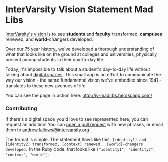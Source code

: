 # InterVarsity Vision Statement Mad Libs

[InterVarsity's vision](http://intervarsity.org/about/our/our-vision) is to see 
**students** and **faculty** transformed, **campuses** renewed, and **world**-changers developed.

Over our 75 year history, we've developed a thorough understanding of what that looks like on the ground at colleges
and universities, physically present among students in their day-to-day life.

Today, it's impossible to talk about a student's day-to-day life without talking about
[digital spaces](http://digital.intervarsity.org/). This small app is an effort to communicate the way our vision -
the same fundamental vision we've embodied since 1941 - translates to these new avenues of life.

You can see the page in action here: http://iv-madlibs.herokuapp.com/

### Contributing

If there's a digital space you'd love to see represented here, you can request an addition! You can 
[open a pull request](https://github.com/InterVarsity/vision-mad-libs/edit/master/mad-libs.rb) with new phrases, or email
them to andrew.fallows@intervarsity.org

The format is simple. The statement flows like this: `[identity1] and [identity2] transformed, [context] renewed, 
[world]-changers developed.` In the Ruby code, that looks like `["identity1", "identity2", "context", "world"]`.
